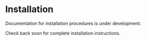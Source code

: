 # Installation

Documentation for installation procedures is under development.

Check back soon for complete installation instructions.
